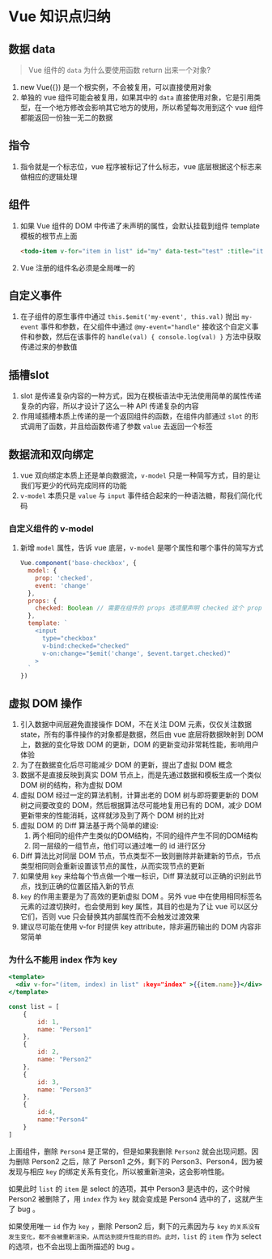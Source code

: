 # Vue 知识点归纳

## 数据 data

> Vue 组件的 `data` 为什么要使用函数 return 出来一个对象?

1. new Vue({}) 是一个根实例，不会被复用，可以直接使用对象
2. 单独的 vue 组件可能会被复用，如果其中的 `data` 直接使用对象，它是引用类型，在一个地方修改会影响其它地方的使用，所以希望每次用到这个 vue 组件都能返回一份独一无二的数据

## 指令

1. 指令就是一个标志位，vue 程序被标记了什么标志，vue 底层根据这个标志来做相应的逻辑处理

## 组件

1. 如果 Vue 组件的 DOM 中传递了未声明的属性，会默认挂载到组件 template 模板的根节点上面

    ```html
    <todo-item v-for="item in list" id="my" data-test="test" :title="item.title" :del="item.del"></todo-item>
    ```

2. Vue 注册的组件名必须是全局唯一的

## 自定义事件

1. 在子组件的原生事件中通过 `this.$emit('my-event', this.val)` 抛出 `my-event` 事件和参数，在父组件中通过 `@my-event="handle"` 接收这个自定义事件和参数，然后在该事件的 `handle(val) { console.log(val) }` 方法中获取传递过来的参数值

## 插槽slot

1. slot 是传递复杂内容的一种方式，因为在模板语法中无法使用简单的属性传递复杂的内容，所以才设计了这么一种 API 传递复杂的内容
2. 作用域插槽本质上传递的是一个返回组件的函数，在组件内部通过 `slot` 的形式调用了函数，并且给函数传递了参数 `value` 去返回一个标签

## 数据流和双向绑定

1. vue 双向绑定本质上还是单向数据流，`v-model` 只是一种简写方式，目的是让我们写更少的代码完成同样的功能
2. `v-model` 本质只是 `value` 与 `input` 事件结合起来的一种语法糖，帮我们简化代码

### 自定义组件的 v-model

1. 新增 `model` 属性，告诉 vue 底层，`v-model` 是哪个属性和哪个事件的简写方式

    ```jsx
    Vue.component('base-checkbox', {
      model: {
        prop: 'checked',
        event: 'change'
      },
      props: {
        checked: Boolean // 需要在组件的 props 选项里声明 checked 这个 prop
      },
      template: `
        <input
          type="checkbox"
          v-bind:checked="checked"
          v-on:change="$emit('change', $event.target.checked)"
        >
      `
    })
    ```

## 虚拟 DOM 操作

1. 引入数据中间层避免直接操作 DOM，不在关注 DOM 元素，仅仅关注数据 state，所有的事件操作的对象都是数据，然后由 vue 底层将数据映射到 DOM 上，数据的变化导致 DOM 的更新，DOM 的更新变动非常耗性能，影响用户体验
2. 为了在数据变化后尽可能减少 DOM 的更新，提出了虚拟 DOM 概念
3. 数据不是直接反映到真实 DOM 节点上，而是先通过数据和模板生成一个类似 DOM 树的结构，称为虚拟 DOM
4. 虚拟 DOM 经过一定的算法机制，计算出老的 DOM 树与即将要更新的 DOM 树之间要改变的 DOM，然后根据算法尽可能地复用已有的 DOM，减少 DOM 更新带来的性能消耗，这样就涉及到了两个 DOM 树的比对
5. 虚拟 DOM 的 Diff 算法基于两个简单的建设:
   1. 两个相同的组件产生类似的DOM结构，不同的组件产生不同的DOM结构
   2. 同一层级的一组节点，他们可以通过唯一的 id 进行区分
6. Diff 算法比对同层 DOM 节点，节点类型不一致则删除并新建新的节点，节点类型相同则会重新设置该节点的属性，从而实现节点的更新
7. 如果使用 `key` 来给每个节点做一个唯一标识，Diff 算法就可以正确的识别此节点，找到正确的位置区插入新的节点
8. `key` 的作用主要是为了高效的更新虚拟 DOM 。另外 vue 中在使用相同标签名元素的过渡切换时，也会使用到 key 属性，其目的也是为了让 vue 可以区分它们，否则 vue 只会替换其内部属性而不会触发过渡效果
9. 建议尽可能在使用 v-for 时提供 key attribute，除非遍历输出的 DOM 内容非常简单

### 为什么不能用 index 作为 key

```jsx
<template>
  <div v-for="(item, index) in list" :key="index" >{{item.name}}</div>
</template>

const list = [
    {
        id: 1,
        name: "Person1"
    },
    {
        id: 2,
        name: "Person2"
    },
    {
        id: 3,
        name: "Person3"
    },
    {
        id:4,
        name:"Person4"
    }
]
```

上面组件，删除 `Person4` 是正常的，但是如果我删除 `Person2` 就会出现问题。因为删除 Person2 之后，除了 Person1 之外，剩下的 Person3、Person4，因为被发现与相应 `key` 的绑定关系有变化，所以被重新渲染，这会影响性能。

如果此时 `list` 的 `item` 是 select 的选项，其中 Person3 是选中的，这个时候 Person2 被删除了，用 `index` 作为 `key` 就会变成是 Person4 选中的了，这就产生了 bug 。

如果使用唯一 `id` 作为 `key` ，删除 Person2 后，剩下的元素因为与 `key` `的关系没有发生变化，都不会被重新渲染，从而达到提升性能的目的。此时，list` 的 `item` 作为 select 的选项，也不会出现上面所描述的 bug 。
